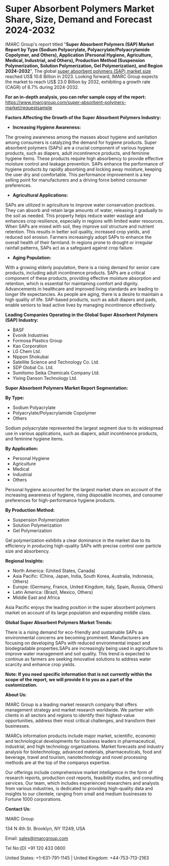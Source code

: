 ﻿# Super Absorbent Polymers Market Share, Size, Demand and Forecast 2024-2032
IMARC Group's report titled "**Super Absorbent Polymers (SAP) Market Report by Type (Sodium Polyacrylate, Polyacrylate/Polyacrylamide Copolymer, and Others), Application (Personal Hygiene, Agriculture, Medical, Industrial, and Others), Production Method (Suspension Polymerization, Solution Polymerization, Gel Polymerization), and Region 2024-2032**", The global [super absorbent polymers (SAP) market size](https://www.imarcgroup.com/super-absorbent-polymers-market) reached US$ 10.6 Billion in 2023. Looking forward, IMARC Group expects the market to reach US$ 23.0 Billion by 2032, exhibiting a growth rate (CAGR) of 8.7% during 2024-2032.

**For an in-depth analysis, you can refer sample copy of the report:** <https://www.imarcgroup.com/super-absorbent-polymers-market/requestsample>

**Factors Affecting the Growth of the Super Absorbent Polymers Industry:**

- **Increasing Hygiene Awareness:**

The growing awareness among the masses about hygiene and sanitation among consumers is catalyzing the demand for hygiene products. Super absorbent polymers (SAPs) are a crucial component of various hygiene products, such as diapers, adult incontinence products, and feminine hygiene items. These products require high absorbency to provide effective moisture control and leakage prevention. SAPs enhance the performance of hygiene products by rapidly absorbing and locking away moisture, keeping the user dry and comfortable. This performance improvement is a key selling point for manufacturers and a driving force behind consumer preferences.

- **Agricultural Applications:**

SAPs are utilized in agriculture to improve water conservation practices. They can absorb and retain large amounts of water, releasing it gradually to the soil as needed. This property helps reduce water wastage and enhances crop resilience, especially in regions with limited water resources. When SAPs are mixed with soil, they improve soil structure and nutrient retention. This results in better soil quality, increased crop yields, and reduced soil erosion. Farmers increasingly adopt SAPs to enhance the overall health of their farmland. In regions prone to drought or irregular rainfall patterns, SAPs act as a safeguard against crop failure.

- **Aging Population:**

With a growing elderly population, there is a rising demand for senior care products, including adult incontinence products. SAPs are a critical component of these products, providing effective moisture absorption and retention, which is essential for maintaining comfort and dignity. Advancements in healthcare and improved living standards are leading to longer life expectancies. As people are aging, there is a desire to maintain a high quality of life. SAP-based products, such as adult diapers and pads, enable seniors to lead active lives by managing incontinence effectively.

**Leading Companies Operating in the Global Super Absorbent Polymers (SAP) Industry:**

- BASF
- Evonik Industries
- Formosa Plastics Group
- Kao Corporation
- LG Chem Ltd.
- Nippon Shokubai
- Satellite Science and Technology Co. Ltd.
- SDP Global Co. Ltd.
- Sumitomo Seika Chemicals Company Ltd.
- Yixing Danson Technology Ltd.

**Super Absorbent Polymers Market Report Segmentation:**

**By Type:**

- Sodium Polyacrylate
- Polyacrylate/Polyacrylamide Copolymer
- Others

Sodium polyacrylate represented the largest segment due to its widespread use in various applications, such as diapers, adult incontinence products, and feminine hygiene items.

**By Application:**

- Personal Hygiene
- Agriculture
- Medical
- Industrial
- Others

Personal hygiene accounted for the largest market share on account of the increasing awareness of hygiene, rising disposable incomes, and consumer preferences for high-performance hygiene products.

**By Production Method:**

- Suspension Polymerization
- Solution Polymerization
- Gel Polymerization

Gel polymerization exhibits a clear dominance in the market due to its efficiency in producing high-quality SAPs with precise control over particle size and absorbency.

**Regional Insights:**

- North America: (United States, Canada)
- Asia Pacific: (China, Japan, India, South Korea, Australia, Indonesia, Others)
- Europe: (Germany, France, United Kingdom, Italy, Spain, Russia, Others)
- Latin America: (Brazil, Mexico, Others)
- Middle East and Africa

Asia Pacific enjoys the leading position in the super absorbent polymers market on account of its large population and expanding middle class.

**Global Super Absorbent Polymers Market Trends:**

There is a rising demand for eco-friendly and sustainable SAPs as environmental concerns are becoming prominent. Manufacturers are focusing on developing SAPs with reduced environmental impact and biodegradable properties.SAPs are increasingly being used in agriculture to improve water management and soil quality. This trend is expected to continue as farmers are seeking innovative solutions to address water scarcity and enhance crop yields.

**Note: If you need specific information that is not currently within the scope of the report, we will provide it to you as a part of the customization.**

**About Us:**

IMARC Group is a leading market research company that offers management strategy and market research worldwide. We partner with clients in all sectors and regions to identify their highest-value opportunities, address their most critical challenges, and transform their businesses.

IMARCs information products include major market, scientific, economic and technological developments for business leaders in pharmaceutical, industrial, and high technology organizations. Market forecasts and industry analysis for biotechnology, advanced materials, pharmaceuticals, food and beverage, travel and tourism, nanotechnology and novel processing methods are at the top of the companys expertise.

Our offerings include comprehensive market intelligence in the form of research reports, production cost reports, feasibility studies, and consulting services. Our team, which includes experienced researchers and analysts from various industries, is dedicated to providing high-quality data and insights to our clientele, ranging from small and medium businesses to Fortune 1000 corporations.

**Contact Us:**

IMARC Group

134 N 4th St. Brooklyn, NY 11249, USA

Email: sales@imarcgroup.com

Tel No:(D) +91 120 433 0800

United States: +1-631-791-1145 | United Kingdom: +44-753-713-2163

